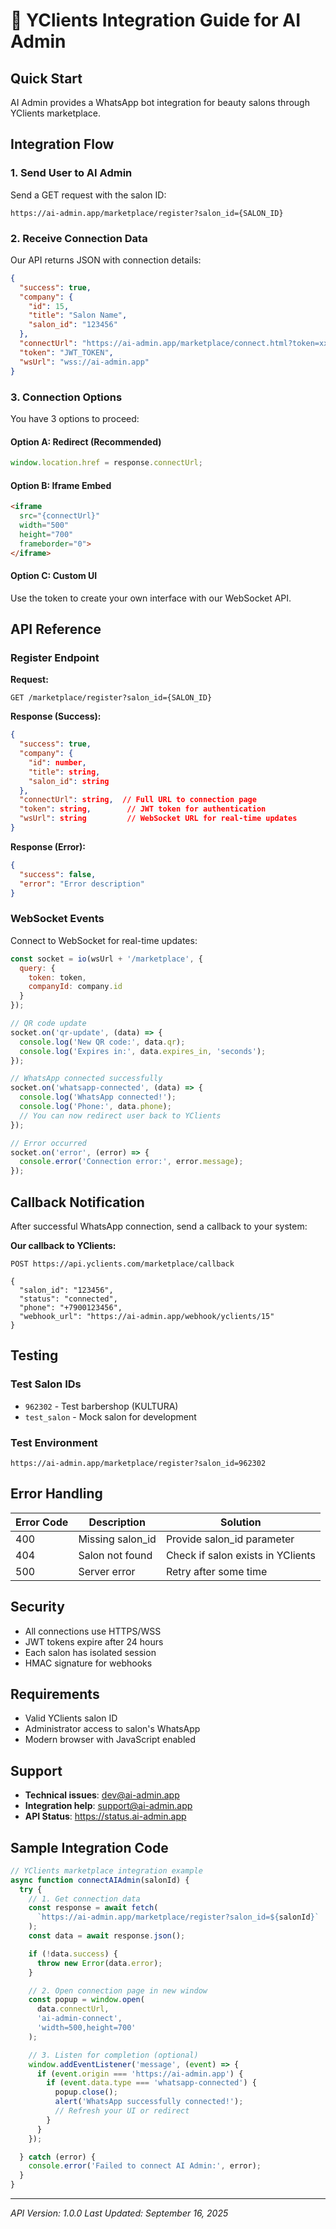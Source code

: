 # 🔗 YClients Integration Guide for AI Admin

## Quick Start

AI Admin provides a WhatsApp bot integration for beauty salons through YClients marketplace.

## Integration Flow

### 1. Send User to AI Admin

Send a GET request with the salon ID:
```
https://ai-admin.app/marketplace/register?salon_id={SALON_ID}
```

### 2. Receive Connection Data

Our API returns JSON with connection details:

```json
{
  "success": true,
  "company": {
    "id": 15,
    "title": "Salon Name",
    "salon_id": "123456"
  },
  "connectUrl": "https://ai-admin.app/marketplace/connect.html?token=xxx",
  "token": "JWT_TOKEN",
  "wsUrl": "wss://ai-admin.app"
}
```

### 3. Connection Options

You have 3 options to proceed:

#### Option A: Redirect (Recommended)
```javascript
window.location.href = response.connectUrl;
```

#### Option B: Iframe Embed
```html
<iframe
  src="{connectUrl}"
  width="500"
  height="700"
  frameborder="0">
</iframe>
```

#### Option C: Custom UI
Use the token to create your own interface with our WebSocket API.

## API Reference

### Register Endpoint

**Request:**
```http
GET /marketplace/register?salon_id={SALON_ID}
```

**Response (Success):**
```json
{
  "success": true,
  "company": {
    "id": number,
    "title": string,
    "salon_id": string
  },
  "connectUrl": string,  // Full URL to connection page
  "token": string,        // JWT token for authentication
  "wsUrl": string         // WebSocket URL for real-time updates
}
```

**Response (Error):**
```json
{
  "success": false,
  "error": "Error description"
}
```

### WebSocket Events

Connect to WebSocket for real-time updates:

```javascript
const socket = io(wsUrl + '/marketplace', {
  query: {
    token: token,
    companyId: company.id
  }
});

// QR code update
socket.on('qr-update', (data) => {
  console.log('New QR code:', data.qr);
  console.log('Expires in:', data.expires_in, 'seconds');
});

// WhatsApp connected successfully
socket.on('whatsapp-connected', (data) => {
  console.log('WhatsApp connected!');
  console.log('Phone:', data.phone);
  // You can now redirect user back to YClients
});

// Error occurred
socket.on('error', (error) => {
  console.error('Connection error:', error.message);
});
```

## Callback Notification

After successful WhatsApp connection, send a callback to your system:

**Our callback to YClients:**
```http
POST https://api.yclients.com/marketplace/callback

{
  "salon_id": "123456",
  "status": "connected",
  "phone": "+7900123456",
  "webhook_url": "https://ai-admin.app/webhook/yclients/15"
}
```

## Testing

### Test Salon IDs
- `962302` - Test barbershop (KULTURA)
- `test_salon` - Mock salon for development

### Test Environment
```
https://ai-admin.app/marketplace/register?salon_id=962302
```

## Error Handling

| Error Code | Description | Solution |
|------------|-------------|----------|
| 400 | Missing salon_id | Provide salon_id parameter |
| 404 | Salon not found | Check if salon exists in YClients |
| 500 | Server error | Retry after some time |

## Security

- All connections use HTTPS/WSS
- JWT tokens expire after 24 hours
- Each salon has isolated session
- HMAC signature for webhooks

## Requirements

- Valid YClients salon ID
- Administrator access to salon's WhatsApp
- Modern browser with JavaScript enabled

## Support

- **Technical issues**: dev@ai-admin.app
- **Integration help**: support@ai-admin.app
- **API Status**: https://status.ai-admin.app

## Sample Integration Code

```javascript
// YClients marketplace integration example
async function connectAIAdmin(salonId) {
  try {
    // 1. Get connection data
    const response = await fetch(
      `https://ai-admin.app/marketplace/register?salon_id=${salonId}`
    );
    const data = await response.json();

    if (!data.success) {
      throw new Error(data.error);
    }

    // 2. Open connection page in new window
    const popup = window.open(
      data.connectUrl,
      'ai-admin-connect',
      'width=500,height=700'
    );

    // 3. Listen for completion (optional)
    window.addEventListener('message', (event) => {
      if (event.origin === 'https://ai-admin.app') {
        if (event.data.type === 'whatsapp-connected') {
          popup.close();
          alert('WhatsApp successfully connected!');
          // Refresh your UI or redirect
        }
      }
    });

  } catch (error) {
    console.error('Failed to connect AI Admin:', error);
  }
}
```

---

*API Version: 1.0.0*
*Last Updated: September 16, 2025*